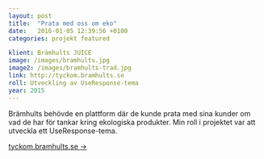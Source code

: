 ```yaml
---
layout: post
title:  "Prata med oss om eko"
date:   2016-01-05 12:39:56 +0100
categories: projekt featured

klient: Brämhults JUICE
image: /images/bramhults.jpg
image2: /images/bramhults-trad.jpg
link: http://tyckom.bramhults.se
roll: Utveckling av UseResponse-tema
year: 2015
---
```


Brämhults behövde en plattform där de kunde prata med sina kunder om vad de har för tankar kring ekologiska produkter. Min roll i projektet var att utveckla ett UseResponse-tema.

[tyckom.bramhults.se →](http://tyckom.bramhults.se)
